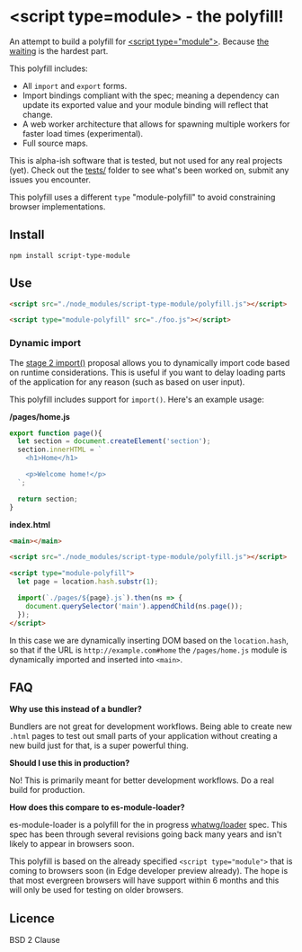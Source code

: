 # &lt;script type=module&gt; - the polyfill!

An attempt to build a polyfill for [\<script type="module"\>](https://blog.whatwg.org/js-modules). Because [the waiting](https://www.youtube.com/watch?v=uMyCa35_mOg) is the hardest part.

This polyfill includes:

* All `import` and `export` forms.
* Import bindings compliant with the spec; meaning a dependency can update its exported value and your module binding will reflect that change.
* A web worker architecture that allows for spawning multiple workers for faster load times (experimental).
* Full source maps.

This is alpha-ish software that is tested, but not used for any real projects (yet). Check out the [tests/](https://github.com/matthewp/script-type-module/tree/master/test) folder to see what's been worked on, submit any issues you encounter.

This polyfill uses a different `type` "module-polyfill" to avoid constraining browser implementations.

## Install

```
npm install script-type-module
```

## Use

```html
<script src="./node_modules/script-type-module/polyfill.js"></script>

<script type="module-polyfill" src="./foo.js"></script>
```

### Dynamic import

The [stage 2 import()](https://github.com/domenic/proposal-dynamic-import) proposal allows you to dynamically import code based on runtime considerations. This is useful if you want to delay loading parts of the application for any reason (such as based on user input).

This polyfill includes support for `import()`. Here's an example usage:

**/pages/home.js**

```js
export function page(){
  let section = document.createElement('section');
  section.innerHTML = `
    <h1>Home</h1>

    <p>Welcome home!</p>
  `;

  return section;
}
```

**index.html**

```html
<main></main>

<script src="./node_modules/script-type-module/polyfill.js"></script>

<script type="module-polyfill">
  let page = location.hash.substr(1);

  import(`./pages/${page}.js`).then(ns => {
    document.querySelector('main').appendChild(ns.page());
  });
</script>
```

In this case we are dynamically inserting DOM based on the `location.hash`, so that if the URL is `http://example.com#home` the `/pages/home.js` module is dynamically imported and inserted into `<main>`.

## FAQ

**Why use this instead of a bundler?**

Bundlers are not great for development workflows. Being able to create new `.html` pages to test out small parts of your application without creating a new build just for that, is a super powerful thing.

**Should I use this in production?**

No! This is primarily meant for better development workflows. Do a real build for production.

**How does this compare to es-module-loader?**

es-module-loader is a polyfill for the in progress [whatwg/loader](https://github.com/whatwg/loader) spec. This spec has been through several revisions going back many years and isn't likely to appear in browsers soon.

This polyfill is based on the already specified `<script type="module">` that is coming to browsers soon (in Edge developer preview already). The hope is that most evergreen browsers will have support within 6 months and this will only be used for testing on older browsers.

## Licence

BSD 2 Clause